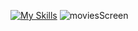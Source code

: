 [![My Skills](https://skillicons.dev/icons?i=react,js,html,css)](https://skillicons.dev)
![moviesScreen](https://user-images.githubusercontent.com/90527874/210923367-53576081-6397-4939-8ee5-408a04c93adf.png)
